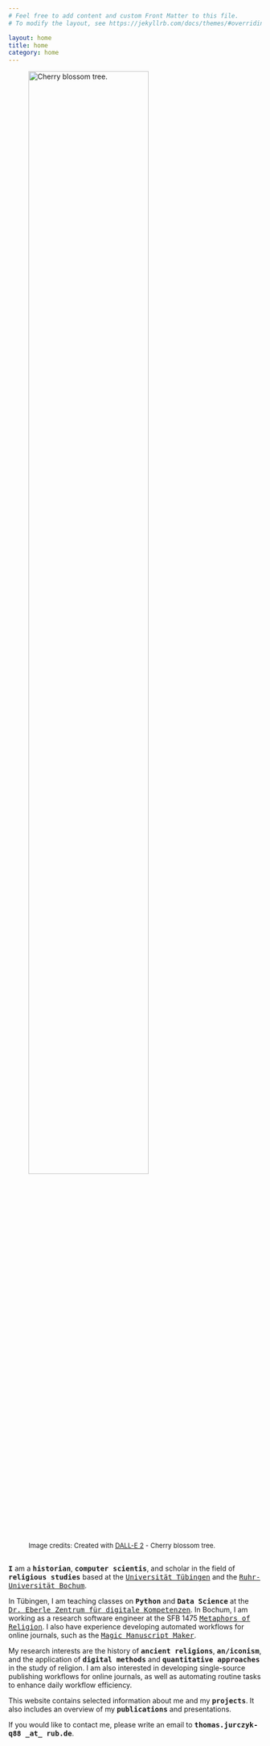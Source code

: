 ```yaml
---
# Feel free to add content and custom Front Matter to this file.
# To modify the layout, see https://jekyllrb.com/docs/themes/#overriding-theme-defaults

layout: home
title: home
category: home
---
```


<figure style="padding-bottom: 3%;">
  <img src="{{ site.baseurl }}{% link assets/images/title.png %}" alt="Cherry blossom tree." style="width:75%">
  <figcaption style="font-size: small">Image credits: Created with <a href="https://openai.com/dall-e-2/">DALL-E 2</a> - Cherry blossom tree.</figcaption>
</figure>

<p class="title-text">
	<span style="font-family: monospace"><b>I</b></span> am a <span style="font-family: monospace"><b>historian</b></span>, <span style="font-family: monospace"><b>computer scientis</b></span>, and scholar in the field of <span style="font-family: monospace"><b>religious studies</b></span> based at the <a href="https://uni-tuebingen.de/" style="font-family: monospace">Universität Tübingen</a> and the <a href="https://www.ruhr-uni-bochum.de/en" style="font-family: monospace">Ruhr-Universität Bochum</a>.
</p>
<p>	
	In Tübingen, I am teaching classes on <span style="font-family: monospace"><b>Python</b></span> and <span style="font-family: monospace"><b>Data Science</b></span> at the <a href="https://uni-tuebingen.de/einrichtungen/zentrale-einrichtungen/dr-eberle-zentrum-fuer-digitale-kompetenzen/" style="font-family: monospace">Dr. Eberle Zentrum für digitale Kompetenzen</a>. In Bochum, I am working as a research software engineer at the SFB 1475 <a href="https://sfb1475.ruhr-uni-bochum.de/en/research/outline/" style="font-family: monospace">Metaphors of Religion</a>. I also have experience developing automated workflows for online journals, such as the <a href="https://github.com/phimisci" style="font-family: monospace"> Magic Manuscript Maker</a>.
</p>

<p class="title-text">
	My research interests are the history of <span style="font-family: monospace"><b>ancient religions</b></span>, <span style="font-family: monospace"><b>an/iconism</b></span>, and the application of <span style="font-family: monospace"><b>digital methods</b></span> and <span style="font-family: monospace"><b>quantitative approaches</b></span> in the study of religion. I am also interested in developing single-source publishing workflows for online journals, as well as automating routine tasks to enhance daily workflow efficiency.
</p>

<p class="title-text">
	This website contains selected information about me and my <span style="font-family: monospace"><b>projects</b></span>. It also includes an overview of my <span style="font-family: monospace"><b>publications</b></span> and presentations.
</p>

<p class="title-text">
	If you would like to contact me, please write an email to <span style="font-family: monospace"><b>thomas.jurczyk-q88 _at_ rub.de</b></span>.
</p>
